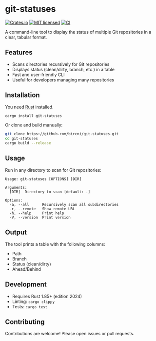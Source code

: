 # git-statuses

[![Crates.io](https://img.shields.io/crates/v/git-statuses.svg)](https://crates.io/crates/git-statuses)
[![MIT licensed](https://img.shields.io/badge/license-MIT-blue.svg)](https://github.com/bircni/git-statuses/blob/main/LICENSE)
[![CI](https://github.com/bircni/git-statuses/actions/workflows/ci.yml/badge.svg?branch=main)](https://github.com/bircni/git-statuses/actions/workflows/ci.yml)

A command-line tool to display the status of multiple Git repositories in a clear, tabular format.

## Features

- Scans directories recursively for Git repositories
- Displays status (clean/dirty, branch, etc.) in a table
- Fast and user-friendly CLI
- Useful for developers managing many repositories

## Installation

You need [Rust](https://www.rust-lang.org/tools/install) installed.

```sh
cargo install git-statuses
```

Or clone and build manually:

```sh
git clone https://github.com/bircni/git-statuses.git
cd git-statuses
cargo build --release
```

## Usage

Run in any directory to scan for Git repositories:

```text
Usage: git-statuses [OPTIONS] [DIR]

Arguments:
  [DIR]  Directory to scan [default: .]

Options:
  -a, --all      Recursively scan all subdirectories
  -r, --remote   Show remote URL
  -h, --help     Print help
  -V, --version  Print version
```

## Output

The tool prints a table with the following columns:

- Path
- Branch
- Status (clean/dirty)
- Ahead/Behind

## Development

- Requires Rust 1.85+ (edition 2024)
- Linting: `cargo clippy`
- Tests: `cargo test`

## Contributing

Contributions are welcome! Please open issues or pull requests.
